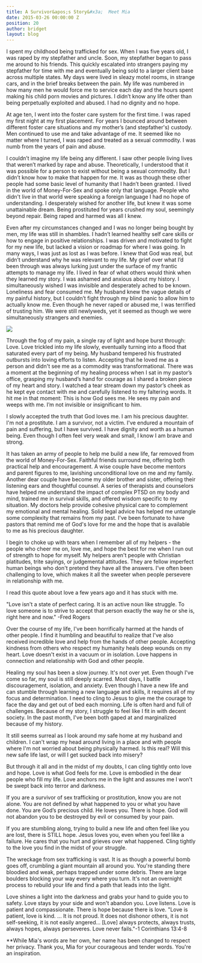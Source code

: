```yaml
---
title: A Survivor&apos;s Story&#x3a;  Meet Mia
date: 2015-03-26 00:00:00 Z
position: 20
author: bridget
layout: blog
---
```


I spent my childhood being trafficked for sex. When I was five years old, I was raped by my stepfather and uncle. Soon, my stepfather began to pass me around to his friends. This quickly escalated into strangers paying my stepfather for time with me and eventually being sold to a larger client base across multiple states. My days were lived in sleazy motel rooms, in strange cars, and in the brief breaks between the pain. My life was numbered in how many men he would force me to service each day and the hours spent making his child porn movies and pictures. I didn’t know any life other than being perpetually exploited and abused. I had no dignity and no hope.

At age ten, I went into the foster care system for the first time. I was raped my first night at my first placement. For years I bounced around between different foster care situations and my mother’s (and stepfather's) custody. Men continued to use me and take advantage of me. It seemed like no matter where I turned, I was raped and treated as a sexual commodity. I was numb from the years of pain and abuse.

I couldn’t imagine my life being any different. I saw other people living lives that weren’t marked by rape and abuse. Theoretically, I understood that it was possible for a person to exist without being a sexual commodity. But I didn’t know how to make that happen for me. It was as though these other people had some basic level of humanity that I hadn’t been granted. I lived in the world of Money-For-Sex and spoke only that language. People who didn't live in that world were speaking a foreign language I had no hope of understanding. I desperately wished for another life, but knew it was some unattainable dream. Being prostituted for years crushed my soul, seemingly beyond repair. Being raped and harmed was all I knew.

Even after my circumstances changed and I was no longer being bought by men, my life was still in shambles. I hadn’t learned healthy self care skills or how to engage in positive relationships. I was driven and motivated to fight for my new life, but lacked a vision or roadmap for where I was going. In many ways, I was just as lost as I was before. I knew that God was real, but didn’t understand why he was relevant to my life. My grief over what I’d been through was always lurking just under the surface of my frantic attempts to manage my life. I lived in fear of what others would think when they learned my story. I was ashamed and anxious about my history. I simultaneously wished I was invisible and desperately ached to be known. Loneliness and fear consumed me.
My husband knew the vague details of my painful history, but I couldn’t fight through my blind panic to allow him to actually know me. Even though he never raped or abused me, I was terrified of trusting him. We were still newlyweds, yet it seemed as though we were simultaneously strangers and enemies.

![](http://iwantrest.com/uploads/Mias_Photo.png)

Through the fog of my pain, a single ray of light and hope burst through: Love. Love trickled into my life slowly, eventually turning into a flood that saturated every part of my being. My husband tempered his frustrated outbursts into loving efforts to listen. Accepting that he loved me as a person and didn't see me as a commodity was transformational. There was a moment at the beginning of my healing process when I sat in my pastor’s office, grasping my husband’s hand for courage as I shared a broken piece of my heart and story. I watched a tear stream down my pastor’s cheek as he kept eye contact with me and carefully listened to my faltering words. It hit me in that moment: This is how God sees me. He sees my pain and weeps with me. I’m not invisible or insignificant to him.

I slowly accepted the truth that God loves me. I am his precious daughter. I'm not a prostitute. I am a survivor, not a victim. I've endured a mountain of pain and suffering, but I have survived. I have dignity and worth as a human being. Even though I often feel very weak and small, I know I am brave and strong.

It has taken an army of people to help me build a new life, far removed from the world of Money-For-Sex. Faithful friends surround me, offering both practical help and encouragement. A wise couple have become mentors and parent figures to me, lavishing unconditional love on me and my family. Another dear couple have become my older brother and sister, offering their listening ears and thoughtful counsel. A series of therapists and counselors have helped me understand the impact of complex PTSD on my body and mind, trained me in survival skills, and offered wisdom specific to my situation. My doctors help provide cohesive physical care to complement my emotional and mental healing. Solid legal advice has helped me untangle some complexity that remains from my past. I've been fortunate to have pastors that remind me of God's love for me and the hope that is available to me as his precious daughter.

I begin to choke up with tears when I remember all of my helpers - the people who cheer me on, love me, and hope the best for me when I run out of strength to hope for myself. My helpers aren't people with Christian platitudes, trite sayings, or judgemental attitudes. They are fellow imperfect human beings who don't pretend they have all the answers. I’ve often been challenging to love, which makes it all the sweeter when people persevere in relationship with me.

I read this quote about love a few years ago and it has stuck with me.

"Love isn't a state of perfect caring. It is an active noun like struggle. To love someone is to strive to accept that person exactly the way he or she is, right here and now." -Fred Rogers

Over the course of my life, I've been horrifically harmed at the hands of other people. I find it humbling and beautiful to realize that I've also received incredible love and help from the hands of other people. Accepting kindness from others who respect my humanity heals deep wounds on my heart. Love doesn't exist in a vacuum or in isolation. Love happens in connection and relationship with God and other people.

Healing my soul has been a slow journey. It's not over yet. Even though I've come so far, my soul is still deeply scarred. Most days, I battle discouragement, isolation, and anxiety. Even though I have a new life and can stumble through learning a new language and skills, it requires all of my focus and determination. I need to cling to Jesus to give me the courage to face the day and get out of bed each morning. Life is often hard and full of challenges. Because of my story, I struggle to feel like I fit in with decent society. In the past month, I've been both gaped at and marginalized because of my history.

It still seems surreal as I look around my safe home at my husband and children. I can't wrap my head around living in a place and with people where I'm not worried about being physically harmed. Is this real? Will this new safe life last, or will I get sucked back into misery?

But through it all and in the midst of my doubts, I can cling tightly onto love and hope. Love is what God feels for me. Love is embodied in the dear people who fill my life. Love anchors me in the light and assures me I won't be swept back into terror and darkness.

If you are a survivor of sex trafficking or prostitution, know you are not alone. You are not defined by what happened to you or what you have done. You are God’s precious child. He loves you. There is hope. God will not abandon you to be destroyed by evil or consumed by your pain.

If you are stumbling along, trying to build a new life and often feel like you are lost, there is STILL hope. Jesus loves you, even when you feel like a failure. He cares that you hurt and grieves over what happened. Cling tightly to the love you find in the midst of your struggle.

The wreckage from sex trafficking is vast. It is as though a powerful bomb goes off, crumbling a giant mountain all around you. You're standing there bloodied and weak, perhaps trapped under some debris. There are large boulders blocking your way every where you turn. It's not an overnight process to rebuild your life and find a path that leads into the light.

Love shines a light into the darkness and grabs your hand to guide you to safety. Love stays by your side and won't abandon you. Love listens. Love is patient and compassionate. There is hope because there is love.
"Love is patient, love is kind. ... It is not proud. It does not dishonor others, it is not self-seeking, it is not easily angered... [Love] always protects, always trusts, always hopes, always perseveres. Love never fails."-1 Corinthians 13:4-8

**While Mia's words are her own, her name has been changed to respect her privacy. Thank you, Mia for your courageous and tender words. You're an inspiration.